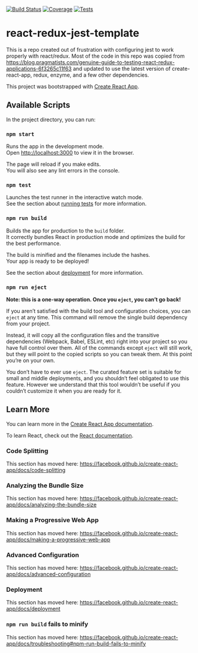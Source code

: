 [![Build Status](http://nikitas-dev-badges.s3-website-us-east-1.amazonaws.com/react-redux-jest-template/build-status.svg)](http://nikitas-dev-badges.s3-website-us-east-1.amazonaws.com/react-redux-jest-template/build-status.svg) [![Coverage](http://nikitas-dev-badges.s3-website-us-east-1.amazonaws.com/react-redux-jest-template/coverage.svg)](http://nikitas-dev-badges.s3-website-us-east-1.amazonaws.com/react-redux-jest-template/coverage.svg) [![Tests](http://nikitas-dev-badges.s3-website-us-east-1.amazonaws.com/react-redux-jest-template/test-results.svg)](http://nikitas-dev-badges.s3-website-us-east-1.amazonaws.com/react-redux-jest-template/test-results.svg)

# react-redux-jest-template

This is a repo created out of frustration with configuring jest to work properly with react/redux. Most of the code in this repo was copied from https://blog.pragmatists.com/genuine-guide-to-testing-react-redux-applications-6f3265c11f63 and updated to use the latest version of create-react-app, redux, enzyme, and a few other dependencies.


This project was bootstrapped with [Create React App](https://github.com/facebook/create-react-app).

## Available Scripts

In the project directory, you can run:

### `npm start`

Runs the app in the development mode.<br>
Open [http://localhost:3000](http://localhost:3000) to view it in the browser.

The page will reload if you make edits.<br>
You will also see any lint errors in the console.

### `npm test`

Launches the test runner in the interactive watch mode.<br>
See the section about [running tests](https://facebook.github.io/create-react-app/docs/running-tests) for more information.

### `npm run build`

Builds the app for production to the `build` folder.<br>
It correctly bundles React in production mode and optimizes the build for the best performance.

The build is minified and the filenames include the hashes.<br>
Your app is ready to be deployed!

See the section about [deployment](https://facebook.github.io/create-react-app/docs/deployment) for more information.

### `npm run eject`

**Note: this is a one-way operation. Once you `eject`, you can’t go back!**

If you aren’t satisfied with the build tool and configuration choices, you can `eject` at any time. This command will remove the single build dependency from your project.

Instead, it will copy all the configuration files and the transitive dependencies (Webpack, Babel, ESLint, etc) right into your project so you have full control over them. All of the commands except `eject` will still work, but they will point to the copied scripts so you can tweak them. At this point you’re on your own.

You don’t have to ever use `eject`. The curated feature set is suitable for small and middle deployments, and you shouldn’t feel obligated to use this feature. However we understand that this tool wouldn’t be useful if you couldn’t customize it when you are ready for it.

## Learn More

You can learn more in the [Create React App documentation](https://facebook.github.io/create-react-app/docs/getting-started).

To learn React, check out the [React documentation](https://reactjs.org/).

### Code Splitting

This section has moved here: https://facebook.github.io/create-react-app/docs/code-splitting

### Analyzing the Bundle Size

This section has moved here: https://facebook.github.io/create-react-app/docs/analyzing-the-bundle-size

### Making a Progressive Web App

This section has moved here: https://facebook.github.io/create-react-app/docs/making-a-progressive-web-app

### Advanced Configuration

This section has moved here: https://facebook.github.io/create-react-app/docs/advanced-configuration

### Deployment

This section has moved here: https://facebook.github.io/create-react-app/docs/deployment

### `npm run build` fails to minify

This section has moved here: https://facebook.github.io/create-react-app/docs/troubleshooting#npm-run-build-fails-to-minify
